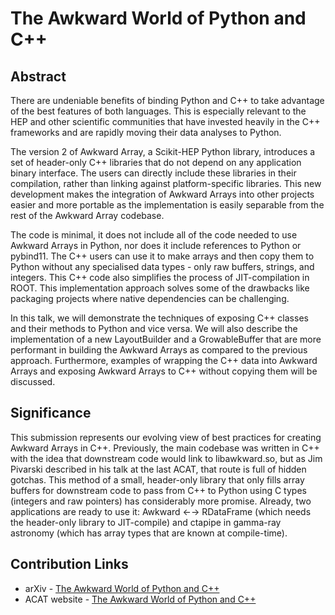 # The Awkward World of Python and C++

## Abstract
There are undeniable benefits of binding Python and C++ to take advantage of the best features of both languages. This is especially relevant to the HEP and other scientific communities that have invested heavily in the C++ frameworks and are rapidly moving their data analyses to Python.

The version 2 of Awkward Array, a Scikit-HEP Python library, introduces a set of header-only C++ libraries that do not depend on any application binary interface. The users can directly include these libraries in their compilation, rather than linking against platform-specific libraries. This new development makes the integration of Awkward Arrays into other projects easier and more portable as the implementation is easily separable from the rest of the Awkward Array codebase.

The code is minimal, it does not include all of the code needed to use Awkward Arrays in Python, nor does it include references to Python or pybind11. The C++ users can use it to make arrays and then copy them to Python without any specialised data types - only raw buffers, strings, and integers. This C++ code also simplifies the process of JIT-compilation in ROOT. This implementation approach solves some of the drawbacks like packaging projects where native dependencies can be challenging.

In this talk, we will demonstrate the techniques of exposing C++ classes and their methods to Python and vice versa. We will also describe the implementation of a new LayoutBuilder and a GrowableBuffer that are more performant in building the Awkward Arrays as compared to the previous approach. Furthermore, examples of wrapping the C++ data into Awkward Arrays and exposing Awkward Arrays to C++ without copying them will be discussed.

## Significance
This submission represents our evolving view of best practices for creating Awkward Arrays in C++. Previously, the main codebase was written in C++ with the idea that downstream code would link to libawkward.so, but as Jim Pivarski described in his talk at the last ACAT, that route is full of hidden gotchas. This method of a small, header-only library that only fills array buffers for downstream code to pass from C++ to Python using C types (integers and raw pointers) has considerably more promise. Already, two applications are ready to use it: Awkward ←→ RDataFrame (which needs the header-only library to JIT-compile) and ctapipe in gamma-ray astronomy (which has array types that are known at compile-time).

## Contribution Links
- arXiv - [The Awkward World of Python and C++](https://doi.org/10.48550/arXiv.2303.02205)
- ACAT website - [The Awkward World of Python and C++](https://indico.cern.ch/event/1106990/contributions/4991252/)
